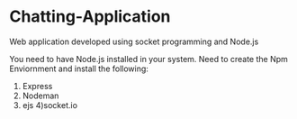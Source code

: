 # Chatting-Application
Web application developed using socket programming and Node.js

You need to have Node.js installed in your system.
Need to create the Npm Enviornment and install the following:
1) Express
2) Nodeman
3) ejs
4)socket.io
